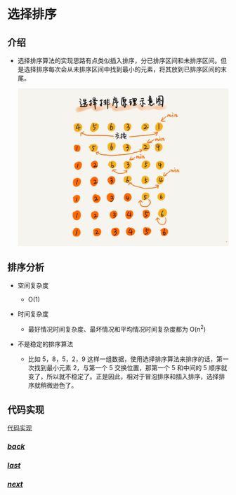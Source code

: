 # 选择排序

## 介绍

- 选择排序算法的实现思路有点类似插入排序，分已排序区间和未排序区间。但是选择排序每次会从未排序区间中找到最小的元素，将其放到已排序区间的末尾。

	![](./picture/选择排序原理.jpg)

## 排序分析

- 空间复杂度
 
	- O(1)

- 时间复杂度

	- 最好情况时间复杂度、最坏情况和平均情况时间复杂度都为 O(n<sup>2</sup>)

- 不是稳定的排序算法

	- 比如 5，8，5，2，9 这样一组数据，使用选择排序算法来排序的话，第一次找到最小元素 2，与第一个 5 交换位置，那第一个 5 和中间的 5 顺序就变了，所以就不稳定了。正是因此，相对于冒泡排序和插入排序，选择排序就稍微逊色了。

## 代码实现

[代码实现](../../../src/main/java/fanrui/study/sort/SelectionSort.java)


### [*back*](../)

### [*last*](../1.冒泡排序)

### [*next*](../3.选择排序)
